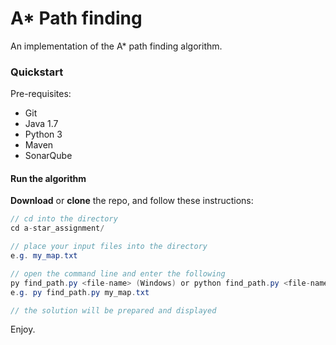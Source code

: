 # A* Path finding

An implementation of the A* path finding algorithm.

### Quickstart

Pre-requisites:
* Git
* Java 1.7
* Python 3
* Maven
* SonarQube

#### Run the algorithm

**Download** or **clone** the repo, and follow these instructions:

```java
// cd into the directory
cd a-star_assignment/

// place your input files into the directory
e.g. my_map.txt

// open the command line and enter the following
py find_path.py <file-name> (Windows) or python find_path.py <file-name> (Linux)
e.g. py find_path.py my_map.txt

// the solution will be prepared and displayed
```

Enjoy.